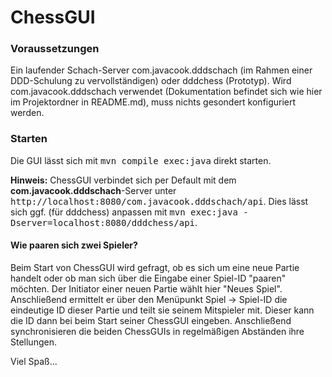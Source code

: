 # ChessGUI

### Voraussetzungen 
Ein laufender Schach-Server com.javacook.dddschach (im Rahmen einer DDD-Schulung zu 
vervollständigen) oder dddchess (Prototyp). Wird com.javacook.dddschach verwendet 
(Dokumentation befindet sich wie hier im Projektordner in README.md), 
muss nichts gesondert konfiguriert werden. 

### Starten
Die GUI lässt sich mit <tt>mvn compile exec:java</tt> direkt starten.

**Hinweis:** ChessGUI verbindet sich per Default mit dem 
**com.javacook.dddschach**-Server unter <tt>http://localhost:8080/com.javacook.dddschach/api</tt>. 
Dies lässt sich ggf. (für dddchess) anpassen mit 
<tt>mvn exec:java -Dserver=localhost:8080/dddchess/api</tt>. 
 
#### Wie paaren sich zwei Spieler?
Beim Start von ChessGUI wird gefragt, ob es sich um eine neue Partie handelt 
oder ob man sich über die Eingabe einer Spiel-ID "paaren" möchten. 
Der Initiator einer neuen Partie wählt hier "Neues Spiel". Anschließend
ermittelt er über den Menüpunkt <it>Spiel -> Spiel-ID</it> die eindeutige ID
dieser Partie und teilt sie seinem Mitspieler mit. Dieser kann die ID dann bei
beim Start seiner ChessGUI eingeben. Anschließend synchronisieren die 
beiden ChessGUIs in regelmäßigen Abständen ihre Stellungen.


Viel Spaß...

